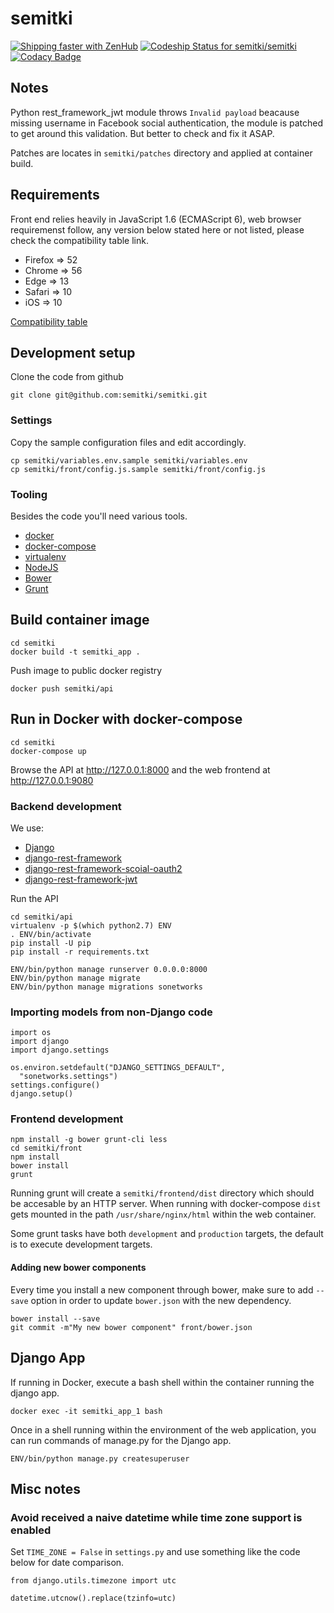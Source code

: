 # semitki


[![Shipping faster with ZenHub](https://raw.githubusercontent.com/ZenHubIO/support/master/zenhub-badge.png)](https://www.zenhub.com)
[![Codeship Status for semitki/semitki](https://app.codeship.com/projects/2b89f950-cac9-0134-a140-7e371e5d68a3/status?branch=master)](https://app.codeship.com/projects/199702)
[![Codacy
Badge](https://api.codacy.com/project/badge/Grade/cda75ec3b3174abe9530dcb3ffaddba3)](https://www.codacy.com/app/semitki/semitki?utm_source=github.com&amp;utm_medium=referral&amp;utm_content=semitki/semitki&amp;utm_campaign=Badge_Grade)

## Notes

Python rest_framework_jwt module throws `Invalid payload` beacause
missing username in Facebook social authentication, the module is
patched to get around this validation. But better to check and fix it
ASAP.

Patches are locates in `semitki/patches` directory and applied at
container build.


## Requirements

Front end relies heavily in JavaScript 1.6 (ECMAScript 6), web browser
requiremenst follow, any version below stated here or not listed, please
check the compatibility table link.

* Firefox => 52
* Chrome => 56
* Edge => 13
* Safari => 10
* iOS => 10

[Compatibility table](http://kangax.github.io/compat-table/es6/)


## Development setup

Clone the code from github


    git clone git@github.com:semitki/semitki.git


### Settings

Copy the sample configuration files and edit accordingly.


    cp semitki/variables.env.sample semitki/variables.env
    cp semitki/front/config.js.sample semitki/front/config.js


### Tooling

Besides the code you'll need various tools.


  * [docker](https://www.docker.com/products/docker)
  * [docker-compose](https://docs.docker.com/compose/)
  * [virtualenv](https://virtualenv.pypa.io/en/stable/)
  * [NodeJS](https://nodejs.org/en/)
  * [Bower](https://bower.io/)
  * [Grunt](http://gruntjs.com/)


## Build container image


    cd semitki
    docker build -t semitki_app .


Push image to public docker registry


    docker push semitki/api


## Run in Docker with docker-compose


    cd semitki
    docker-compose up


Browse the API at http://127.0.0.1:8000 and the web frontend at
http://127.0.0.1:9080


### Backend development

We use:

* [Django](https://www.djangoproject.com/)
* [django-rest-framework](http://www.django-rest-framework.org/)
* [django-rest-framework-scoial-oauth2](https://github.com/PhilipGarnero/django-rest-framework-social-oauth2)
* [django-rest-framework-jwt](http://getblimp.github.io/django-rest-framework-jwt/)


Run the API


    cd semitki/api
    virtualenv -p $(which python2.7) ENV
    . ENV/bin/activate
    pip install -U pip
    pip install -r requirements.txt

    ENV/bin/python manage runserver 0.0.0.0:8000
    ENV/bin/python manage migrate
    ENV/bin/python manage migrations sonetworks


### Importing models from non-Django code


    import os
    import django
    import django.settings

    os.environ.setdefault("DJANGO_SETTINGS_DEFAULT",
      "sonetworks.settings")
    settings.configure()
    django.setup()




### Frontend development


    npm install -g bower grunt-cli less
    cd semitki/front
    npm install
    bower install
    grunt


Running grunt will create a `semitki/frontend/dist` directory which
should be accesable by an HTTP server. When running with docker-compose
`dist` gets mounted in the path `/usr/share/nginx/html` within the web
container.

Some grunt tasks have both `development` and `production` targets, the
default is to execute development targets.


#### Adding new bower components

Every time you install a new component through bower, make sure to add
`--save` option in order to update `bower.json` with the new dependency.


    bower install --save
    git commit -m"My new bower component" front/bower.json




## Django App


If running in Docker, execute a bash shell within the container running
the django app.


    docker exec -it semitki_app_1 bash


Once in a shell running within the environment of the web application,
you can run commands of manage.py for the Django app.



    ENV/bin/python manage.py createsuperuser


## Misc notes


### Avoid received a naive datetime while time zone support is enabled

Set `TIME_ZONE = False` in `settings.py` and use something like the code
below for date comparison.


    from django.utils.timezone import utc

    datetime.utcnow().replace(tzinfo=utc)



